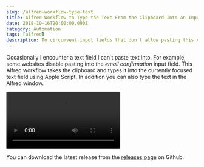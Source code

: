 ```yaml
---
slug: /alfred-workflow-type-text
title: Alfred Workflow to Type the Text From the Clipboard Into an Input
date: 2018-10-16T20:00:00.000Z
category: Automation
tags: [alfred]
description: To circumvent input fields that don't allow pasting this Alfred Workflow types the text from the clipboard into the field.
---
```


Occasionally I encounter a text field I can't paste text into. For example, some websites disable pasting into the _email confirmation_ input field. This Alfred workflow takes the clipboard and types it into the currently focused text field using Apple Script. In addition you can also type the text in the Alfred window.

<video src="https://embed.florian.ec/alfred-workflow-type-text.mov" autoplay loop>
    Sorry, your browser doesn't support embedded videos. However, you can <a href="https://embed.florian.ec/alfred-workflow-type-text.mov">download the video</a>.
</video>

You can download the latest release from the [releases page](https://github.com/florianeckerstorfer/alfred-type-text/releases) on Github.
